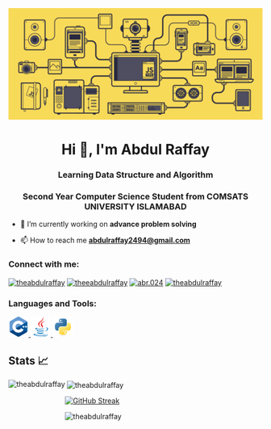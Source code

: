 ![MasterHead](https://raw.githubusercontent.com/muhammadnurulahsan/muhammadnurulahsan/main/ahsan.gif)
<h1 align="center">Hi 👋, I'm Abdul Raffay</h1>
<h3 align="center">Learning Data Structure and Algorithm</h3>
<h3 align="center">Second Year Computer Science Student from COMSATS UNIVERSITY ISLAMABAD</h3>

- 🔭 I’m currently working on **advance problem solving**

- 📫 How to reach me **abdulraffay2494@gmail.com**

<h3 align="left">Connect with me:</h3>
<p align="left">
<a href="https://twitter.com/theabdulraffay" target="blank"><img align="center" src="https://raw.githubusercontent.com/rahuldkjain/github-profile-readme-generator/master/src/images/icons/Social/twitter.svg" alt="theabdulraffay" height="30" width="40" /></a>
<a href="https://linkedin.com/in/theeabdulraffay" target="blank"><img align="center" src="https://raw.githubusercontent.com/rahuldkjain/github-profile-readme-generator/master/src/images/icons/Social/linked-in-alt.svg" alt="theeabdulraffay" height="30" width="40" /></a>
<a href="https://instagram.com/abr.024" target="blank"><img align="center" src="https://raw.githubusercontent.com/rahuldkjain/github-profile-readme-generator/master/src/images/icons/Social/instagram.svg" alt="abr.024" height="30" width="40" /></a>
<a href="https://www.leetcode.com/theabdulraffay" target="blank"><img align="center" src="https://raw.githubusercontent.com/rahuldkjain/github-profile-readme-generator/master/src/images/icons/Social/leet-code.svg" alt="theabdulraffay" height="30" width="40" /></a>
</p>

<h3 align="left">Languages and Tools:</h3>
<p align="left"> <a href="https://www.w3schools.com/cpp/" target="_blank" rel="noreferrer"> <img src="https://raw.githubusercontent.com/devicons/devicon/master/icons/cplusplus/cplusplus-original.svg" alt="cplusplus" width="40" height="40"/> </a> <a href="https://www.java.com" target="_blank" rel="noreferrer"> <img src="https://raw.githubusercontent.com/devicons/devicon/master/icons/java/java-original.svg" alt="java" width="40" height="40"/> </a> <a href="https://www.python.org" target="_blank" rel="noreferrer"> <img src="https://raw.githubusercontent.com/devicons/devicon/master/icons/python/python-original.svg" alt="python" width="40" height="40"/> </a> </p>

## Stats 📈
<p><img height=180em align="left" src="https://github-readme-stats.vercel.app/api/top-langs?username=theabdulraffay&langs_count=10&hide=cmake,html&theme=github_dark&show_icons=true&locale=en&layout=compact" alt="theabdulraffay" /></p>

<p>&nbsp;<img height=180em align="center" src="https://github-readme-stats.vercel.app/api?username=theabdulraffay&theme=github_dark&count_private=true&show_icons=true&locale=en" alt="theabdulraffay" /></p> 

[![GitHub Streak](https://streak-stats.demolab.com/?user=theabdulraffay&&theme=github-dark-blue)](https://git.io/streak-stats)

<p align="left"> <img src="https://komarev.com/ghpvc/?username=theabdulraffay&label=Profile%20views&color=0e75b6&style=flat" alt="theabdulraffay" /> </p>
